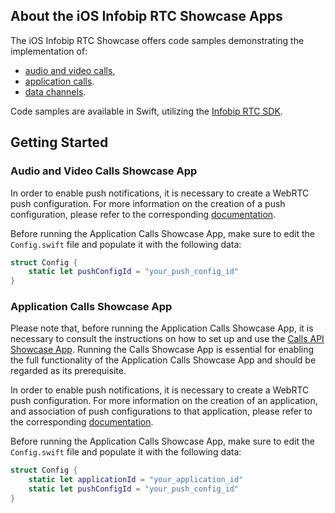 ## About the iOS Infobip RTC Showcase Apps

The iOS Infobip RTC Showcase offers code samples demonstrating the implementation of:

- [audio and video calls](https://github.com/infobip/infobip-rtc-showcase/tree/master/ios/audio-and-video-calls/swift),
- [application calls](https://github.com/infobip/infobip-rtc-showcase/tree/master/ios/application-calls/swift).
- [data channels](https://github.com/infobip/infobip-rtc-showcase/tree/master/ios/data-channels/swift).

Code samples are available in Swift, utilizing the [Infobip RTC SDK](https://github.com/infobip/infobip-rtc-ios).

## Getting Started

### Audio and Video Calls Showcase App

In order to enable push notifications, it is necessary to create a WebRTC push configuration. For more information on
the creation of a push configuration, please refer to the
corresponding [documentation](https://www.infobip.com/docs/voice-and-video/webrtc#declare-a-webrtc-application-getstartedwith-rtc-sdk).

Before running the Application Calls Showcase App, make sure to edit the `Config.swift` file and populate it with the 
following data:

```swift
struct Config {
    static let pushConfigId = "your_push_config_id"
}
```

### Application Calls Showcase App

Please note that, before running the Application Calls Showcase App, it is necessary to consult the instructions on how
to set up and use the
[Calls API Showcase App](https://github.com/infobip/infobip-rtc-showcase/tree/master/calls-api-showcase). Running the
Calls Showcase App is essential for enabling the full functionality of the Application Calls Showcase App and should be
regarded as its prerequisite.

In order to enable push notifications, it is necessary to create a WebRTC push configuration. For more information on
the creation of an application, and association of push configurations to that application, please refer to the
corresponding [documentation](https://www.infobip.com/docs/voice-and-video/webrtc#declare-a-webrtc-application-getstartedwith-rtc-sdk).

Before running the Application Calls Showcase App, make sure to edit the `Config.swift` file and populate it with the 
following data:

```swift
struct Config {
    static let applicationId = "your_application_id"
    static let pushConfigId = "your_push_config_id"
}
```
